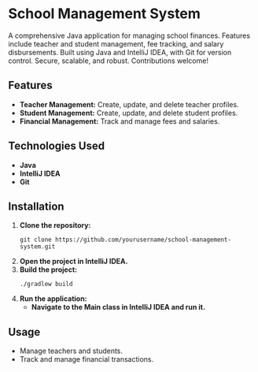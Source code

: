# School Management System

A comprehensive Java application for managing school finances. Features include teacher and student management, fee tracking, and salary disbursements. Built using Java and IntelliJ IDEA, with Git for version control. Secure, scalable, and robust. Contributions welcome!

## Features
- **Teacher Management:** Create, update, and delete teacher profiles.
- **Student Management:** Create, update, and delete student profiles.
- **Financial Management:** Track and manage fees and salaries.

## Technologies Used
- **Java**
- **IntelliJ IDEA**
- **Git**

## Installation
1. **Clone the repository:**
   ```
   git clone https://github.com/yourusername/school-management-system.git
   ```
2. **Open the project in IntelliJ IDEA.**
3. **Build the project:**
   ```
   ./gradlew build
   ```
4. **Run the application:**
   -  **Navigate to the Main class in IntelliJ IDEA and run it.**

## Usage
- Manage teachers and students.
- Track and manage financial transactions.
